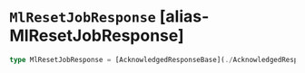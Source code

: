 # `MlResetJobResponse` [alias-MlResetJobResponse]
```typescript
type MlResetJobResponse = [AcknowledgedResponseBase](./AcknowledgedResponseBase.md);
```
